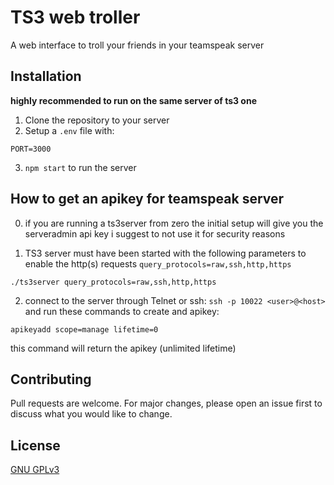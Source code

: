 
# TS3 web troller

A web interface to troll your friends in your teamspeak server
## Installation
**highly recommended to run on the same server of ts3 one**


1) Clone the repository to your server
2) Setup a `.env` file with:
```
PORT=3000
```
3) `npm start` to run the server


## How to get an apikey for teamspeak server

0) if you are running a ts3server from zero the initial setup will give you the serveradmin api key i suggest to not use it for security reasons


1) TS3 server must have been started with the following parameters to enable the http(s) requests `query_protocols=raw,ssh,http,https`
```
./ts3server query_protocols=raw,ssh,http,https
```
2) connect to the server through Telnet or ssh: `ssh -p 10022 <user>@<host>`
and run these commands to create and apikey:
```
apikeyadd scope=manage lifetime=0
```
this command will return the apikey (unlimited lifetime)

## Contributing
Pull requests are welcome. For major changes, please open an issue first to discuss what you would like to change.

## License
[GNU GPLv3](https://choosealicense.com/licenses/gpl-3.0/)
